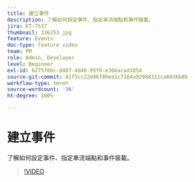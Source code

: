 ```yaml
---
title: 建立事件
description: 了解如何設定事件、指定串流端點和事件裝載。
jira: KT-7537
thumbnail: 336253.jpg
feature: Events
doc-type: feature video
team: PM
role: Admin, Developer
level: Beginner
exl-id: 6275786c-d407-4d46-95f0-e366acad1054
source-git-commit: 81f5cc22d46f89ee1c7164a92988311ca6036b8b
workflow-type: tm+mt
source-wordcount: '36'
ht-degree: 100%

---
```


# 建立事件

了解如何設定事件、指定串流端點和事件裝載。

>[!VIDEO](https://video.tv.adobe.com/v/336253?quality=12&learn=on)
